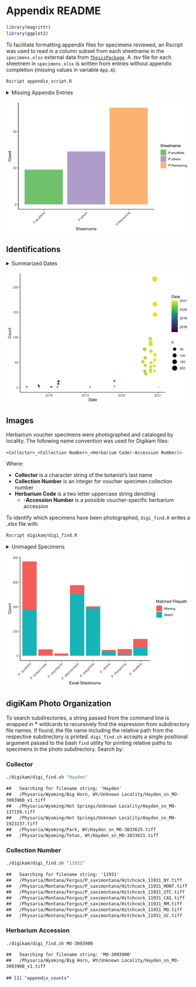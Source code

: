 Appendix README
================

``` r
library(magrittr)
library(ggplot2)
```

To facilitate formatting appendix files for specimens reviewed, an
Rscript was used to read in a column subset from each sheetname in the
`specimens.xlsx` external data from
[`ThesisPackage`](https://github.com/jasonratcliff/ThesisPackage). A
*.tsv* file for each sheetnem in `specimens.xlsx` is written from
entries without appendix completion (missing values in variable
`App.A`).

``` bash
Rscript appendix_script.R
```

<details>

<summary>Missing Appendix Entries</summary>

<p>

``` r
appendix_files <- list.files(pattern = "*_appendix.tsv")

missing_appendixes <- purrr::map_dfr(
  .x = appendix_files, function(appendix) {
    readr::read_tsv(file = appendix,
                    col_types = paste0(rep("c", times = 10), collapse = "")) %>%
      dplyr::mutate(
        sheetname = gsub(pattern = "_appendix.tsv", replacement = "",
                         x = appendix)
      )
  })

appendix_counts <- ggplot(data = missing_appendixes) +
  geom_bar(aes(x = sheetname, fill = sheetname)) +
  scale_fill_brewer("Sheetname", type = "qual") +
  theme_classic() +
  theme(axis.text.x = element_text(angle = 45, hjust = 1)) +
  labs(x = "Sheetname", y = "Count")

fs::file_delete(path = appendix_files)
rm(appendix_files, missing_appendixes)
```

</p>

</details>

![](README_files/figure-gfm/plotAppendix-1.png)<!-- -->

## Identifications

<details>

<summary>Summarized Dates</summary>

<p>

``` r
library(dplyr)
```

    ## 
    ## Attaching package: 'dplyr'

    ## The following objects are masked from 'package:stats':
    ## 
    ##     filter, lag

    ## The following objects are masked from 'package:base':
    ## 
    ##     intersect, setdiff, setequal, union

``` r
library(ggplot2)
library(ThesisPackage)

id_dates <- herbarium_specimens %>%
  select(ID) %>%
  mutate(
    Date = stringr::str_extract(
      string = .data$ID,
      pattern = "[0-9]{1,2}/[0-9]{1,2}/[0-9]{2}"
    ) %>% as.Date(x = ., format = "%m/%d/%y")
  ) %>%
  filter(!is.na(Date)) %>%
  group_by(Date) %>%
  add_count(name = "Count") %>%
  
  ggplot(data = .) +
  geom_count(aes(x = Date, y = Count, color = Date)) +
  scale_x_date() +
  scale_color_viridis_c(trans = "date") +
  theme_classic()
```

</p>

</details>

![](README_files/figure-gfm/plotIdentifications-1.png)<!-- -->

## Images

Herbarium voucher specimens were photographed and cataloged by locality.
The following name convention was used for Digikam files:

`<Collector>_<Collection Number>_<Herbarium Code(-Accession Number)>`

Where:

  - **Collector** is a character string of the botanist’s last name
  - **Collection Number** is an integer for voucher specimen collection
    number
  - **Herbarium Code** is a two letter uppercase string denoting
      - **-Accession Number** is a possible voucher-specific herbarium
        accession

To identify which specimens have been photographed, `digi_find.R` writes
a *.xlsx* file with

``` bash
Rscript digikam/digi_find.R
```

<details>

<summary>Unimaged Specimens</summary>

<p>

``` r
digikam <- readxl::read_excel("digikam/digikam.xlsx") %>%
  dplyr::mutate(
    path_check = purrr::map_chr(
      .data$path, function(x) ifelse(is.na(x), "Missing", "Match")) %>%
      factor(., levels = c("Missing", "Match"))
  )

digikam_plot <- ggplot(data = digikam) +
  geom_bar(aes(x = excel_sheet, fill = path_check)) +
  scale_fill_discrete("Matched Filepath") +
  theme_classic() +
  theme(axis.text.x = element_text(angle = 45, hjust = 1)) +
  labs(x = "Excel Sheetname", y = "Count")
```

</p>

</details>

![](README_files/figure-gfm/plotImages-1.png)<!-- -->

## digiKam Photo Organization

To search subdirectories, a string passed from the command line is
wrapped in **\*** wildcards to recursively find the expression from
subdirectory file names. If found, the file name including the relative
path from the respective subdirectory is printed. `digi_find.sh` accepts
a single positional argument passed to the bash `find` utility for
printing relative paths to specimens in the photo subdirectory. Search
by:

### Collector

``` bash
./digikam/digi_find.sh "Hayden"
```

    ##   Searching for filename string: 'Hayden'
    ##   /Physaria/Wyoming/Big Horn, WY/Unknown Locality/Hayden_sn_MO-3093900_v1.tiff
    ##   /Physaria/Wyoming/Hot Springs/Unknown Locality/Hayden_sn_MO-137159.tiff
    ##   /Physaria/Wyoming/Hot Springs/Unknown Locality/Hayden_sn_MO-1923237.tiff
    ##   /Physaria/Wyoming/Park, WY/Hayden_sn_MO-3833625.tiff
    ##   /Physaria/Wyoming/Teton, WY/Hayden_sn_MO-3833631.tiff

### Collection Number

``` bash
./digikam/digi_find.sh "11931"
```

    ##   Searching for filename string: '11931'
    ##   /Physaria/Montana/Fergus/P_saximontana/Hitchcock_11931_NY.tiff
    ##   /Physaria/Montana/Fergus/P_saximontana/Hitchcock_11931_MONT.tiff
    ##   /Physaria/Montana/Fergus/P_saximontana/Hitchcock_11931_UTC.tiff
    ##   /Physaria/Montana/Fergus/P_saximontana/Hitchcock_11931_CAS.tiff
    ##   /Physaria/Montana/Fergus/P_saximontana/Hitchcock_11931_RM.tiff
    ##   /Physaria/Montana/Fergus/P_saximontana/Hitchcock_11931_MO.tiff
    ##   /Physaria/Montana/Fergus/P_saximontana/Hitchcock_11931_UC.tiff

### Herbarium Accession

``` bash
./digikam/digi_find.sh MO-3093900
```

    ##   Searching for filename string: 'MO-3093900'
    ##   /Physaria/Wyoming/Big Horn, WY/Unknown Locality/Hayden_sn_MO-3093900_v1.tiff

    ## [1] "appendix_counts"
